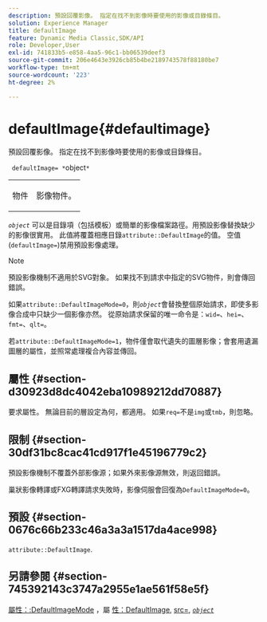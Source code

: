 ```yaml
---
description: 預設回覆影像。 指定在找不到影像時要使用的影像或目錄條目。
solution: Experience Manager
title: defaultImage
feature: Dynamic Media Classic,SDK/API
role: Developer,User
exl-id: 741833b5-e858-4aa5-96c1-bb06539deef3
source-git-commit: 206e4643e3926cb85b4be2189743578f88180be7
workflow-type: tm+mt
source-wordcount: '223'
ht-degree: 2%

---
```


# defaultImage{#defaultimage}

預設回覆影像。 指定在找不到影像時要使用的影像或目錄條目。

` defaultImage= *`object`*`

<table id="simpletable_C1FC14B7D9AE476DB2B10EB402944335"> 
 <tr class="strow"> 
  <td class="stentry"> <p> <span class="codeph"> <span class="varname"> 物件  </span> </span> </p> </td> 
  <td class="stentry"> <p>影像物件。 </p> </td> 
 </tr> 
</table>

*`object`* 可以是目錄項（包括模板）或簡單的影像檔案路徑。用預設影像替換缺少的影像很實用。 此值將覆蓋相應目錄`attribute::DefaultImage`的值。 空值(`defaultImage=`)禁用預設影像處理。

>[!NOTE]
>
>預設影像機制不適用於SVG對象。 如果找不到請求中指定的SVG物件，則會傳回錯誤。

如果`attribute::DefaultImageMode=0`，則&#x200B;*`object`*&#x200B;會替換整個原始請求，即使多影像合成中只缺少一個影像亦然。 從原始請求保留的唯一命令是：`wid=`、`hei=`、`fmt=`、`qlt=`。

若`attribute::DefaultImageMode=1`，物件僅會取代遺失的圖層影像；會套用遺漏圖層的屬性，並照常處理複合內容並傳回。

## 屬性 {#section-d30923d8dc4042eba10989212dd70887}

要求屬性。 無論目前的層設定為何，都適用。 如果`req=`不是`img`或`tmb`，則忽略。

## 限制 {#section-30df31bc8cac41cd917f1e45196779c2}

預設影像機制不覆蓋外部影像源；如果外來影像源無效，則返回錯誤。

巢狀影像轉譯或FXG轉譯請求失敗時，影像伺服會回復為`DefaultImageMode=0`。

## 預設 {#section-0676c66b233c46a3a3a1517da4ace998}

`attribute::DefaultImage`.

## 另請參閱 {#section-745392143c3747a2955e1ae561f58e5f}

[屬性：:DefaultImageMode](../../../../../is-api/image-catalog/image-serving-api-ref/c-image-catalog-reference/c-attributes-reference/r-defaultimagemode.md#reference-8a996af162f84e46bbe9e6e0d4e26782) ，屬 [性：DefaultImage](../../../../../is-api/image-catalog/image-serving-api-ref/c-image-catalog-reference/c-attributes-reference/r-is-cat-defaultimage.md#reference-8e9900e129f54ed68462a3c2fc3bc433),  [src=](../../../../../is-api/http-ref/image-serving-api-ref/c-http-protocol-reference/c-command-reference/r-src.md#reference-f6506637778c4c69bf106a7924a91ab1),  [ *`object`* ](../../../../../is-api/http-ref/image-serving-api-ref/c-http-protocol-reference/c-data-types/r-object.md#reference-2591bd24548d462782c68d138ef795a0)
